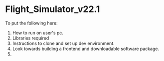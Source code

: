# Flight_Simulator_v22.1

To put the following here: 

1. How to run on user's pc.
2. Libraries required 
3. Instructions to clone and set up dev environment. 
4. Look towards building a frontend and downloadable software package. 
5. 

